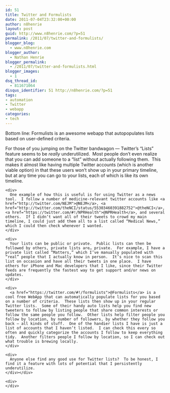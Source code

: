 ```yaml
---
id: 51
title: Twitter and Formulists
date: 2011-07-04T23:32:00+00:00
author: n8henrie
layout: post
guid: http://www.n8henrie.com/?p=51
permalink: /2011/07/twitter-and-formulists/
blogger_blog:
  - www.n8henrie.com
blogger_author:
  - Nathan Henrie
blogger_permalink:
  - /2011/07/twitter-and-formulists.html
blogger_images:
  - 1
dsq_thread_id:
  - 811671064
disqus_identifier: 51 http://n8henrie.com/?p=51
tags:
- automation
- Twitter
- webapp
categories:
- tech
---
```

<div>
  <div>
    Bottom line: Formulists is an awesome webapp that autopopulates lists based on user-defined criteria.
  </div>
  
  <p>
    For those of you jumping on the Twitter bandwagon — Twitter’s “Lists” feature seems to be <i>really</i> underutilized.  Most people don’t even realize that you can add someone to a “list” without actually following them.  This makes it almost like having multiple Twitter accounts (which is another viable option) in that these users won’t show up in your primary timeline, but at any time you can go to your lists, each of which is like its own timeline. 
    
    <div>
      One example of how this is useful is for using Twitter as a news tool.  I follow a number of medicine-relevant twitter accounts like <a href="http://twitter.com/NEJM">@NEJM</a>, <a href="http://twitter.com/theNCI/status/55303460391882752">@theNCI</a>, <a href="https://twitter.com/#!/NPRHealth">@NPRHealth</a>, and several others.  If I didn’t want all of their tweets to crowd my main timeline, I could just add them all to a list called “Medical News,” which I could then check whenever I wanted.
    </div>
    
    <div>
      Your lists can be public or private.  Public lists can then be followed by others, private lists are… private.  For example, I have a private list called “Matters,” which I’ve manually populated with “real” people that I actually know in person.  It’s nice to scan this list on occasion and have all their tweets in one place.  I have others for iPhone and Mac developers that I like, since their Twitter feeds are frequently the fastest way to get support and/or news on updates.
    </div>
    
    <div>
      <a href="https://twitter.com/#!/formulists">@Formulists</a> is a cool free WebApp that can automatically populate lists for you based on a number of criteria.  These lists then show up in your regular Twitter lists.  Some of their handy auto lists help you find new tweeters to follow by listing people that share common interests or follow the same people you follow.  Other lists help filter people you follow by location, by number of followers, by whether they follow you back — all kinds of stuff.  One of the handier lists I have is just a list of accounts that I haven’t listed.  I can check this every so often and quickly categorize the accounts I follow to keep everything tidy.  Another filters people I follow by location, so I can check out what trouble is brewing locally.
    </div>
    
    <div>
      Anyone else find any good use for Twitter lists?  To be honest, I find it a feature with lots of potential that I persistently underutilize.
    </div></div> 
    
    <div>
    </div>